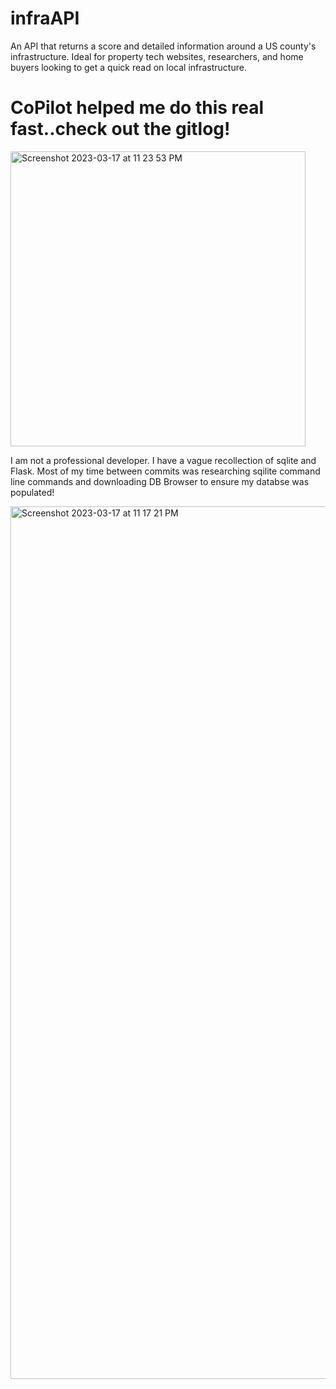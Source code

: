 # infraAPI
An API that returns a score and detailed information around a US county's infrastructure. Ideal for property tech websites, researchers, and home buyers looking to get a quick read on local infrastructure.

# CoPilot helped me do this real fast..check out the gitlog!


<img width="472" alt="Screenshot 2023-03-17 at 11 23 53 PM" src="https://user-images.githubusercontent.com/25858030/226089249-64570e08-3855-4aed-8f3b-5064c1d9caa4.png">


I am not a professional developer. I have a vague recollection of sqlite and Flask. Most of my time between commits was researching sqilite command line commands and downloading DB Browser to ensure my databse was populated!

<img width="1396" alt="Screenshot 2023-03-17 at 11 17 21 PM" src="https://user-images.githubusercontent.com/25858030/226088622-919743c0-8569-40dd-b6f9-e9ded3f16262.png">

